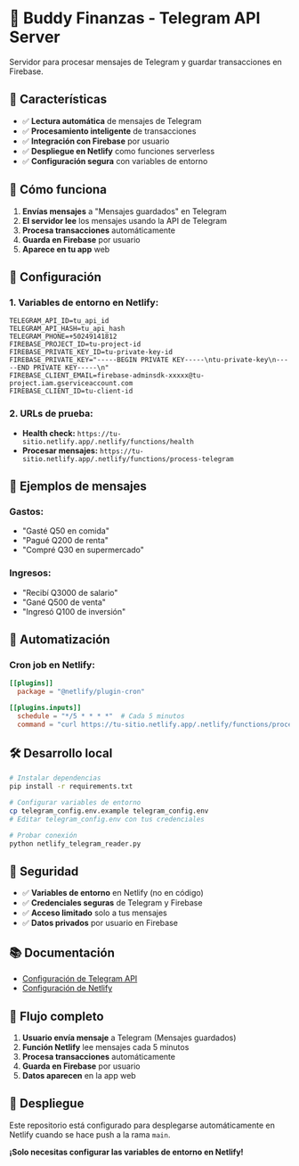 # 🤖 Buddy Finanzas - Telegram API Server

Servidor para procesar mensajes de Telegram y guardar transacciones en Firebase.

## 🚀 Características

- ✅ **Lectura automática** de mensajes de Telegram
- ✅ **Procesamiento inteligente** de transacciones
- ✅ **Integración con Firebase** por usuario
- ✅ **Despliegue en Netlify** como funciones serverless
- ✅ **Configuración segura** con variables de entorno

## 📱 Cómo funciona

1. **Envías mensajes** a "Mensajes guardados" en Telegram
2. **El servidor lee** los mensajes usando la API de Telegram
3. **Procesa transacciones** automáticamente
4. **Guarda en Firebase** por usuario
5. **Aparece en tu app** web

## 🔧 Configuración

### 1. Variables de entorno en Netlify:

```
TELEGRAM_API_ID=tu_api_id
TELEGRAM_API_HASH=tu_api_hash
TELEGRAM_PHONE=+50249141812
FIREBASE_PROJECT_ID=tu-project-id
FIREBASE_PRIVATE_KEY_ID=tu-private-key-id
FIREBASE_PRIVATE_KEY="-----BEGIN PRIVATE KEY-----\ntu-private-key\n-----END PRIVATE KEY-----\n"
FIREBASE_CLIENT_EMAIL=firebase-adminsdk-xxxxx@tu-project.iam.gserviceaccount.com
FIREBASE_CLIENT_ID=tu-client-id
```

### 2. URLs de prueba:

- **Health check:** `https://tu-sitio.netlify.app/.netlify/functions/health`
- **Procesar mensajes:** `https://tu-sitio.netlify.app/.netlify/functions/process-telegram`

## 📝 Ejemplos de mensajes

### Gastos:
- "Gasté Q50 en comida"
- "Pagué Q200 de renta"
- "Compré Q30 en supermercado"

### Ingresos:
- "Recibí Q3000 de salario"
- "Gané Q500 de venta"
- "Ingresó Q100 de inversión"

## 🔄 Automatización

### Cron job en Netlify:
```toml
[[plugins]]
  package = "@netlify/plugin-cron"

[[plugins.inputs]]
  schedule = "*/5 * * * *"  # Cada 5 minutos
  command = "curl https://tu-sitio.netlify.app/.netlify/functions/process-telegram"
```

## 🛠️ Desarrollo local

```bash
# Instalar dependencias
pip install -r requirements.txt

# Configurar variables de entorno
cp telegram_config.env.example telegram_config.env
# Editar telegram_config.env con tus credenciales

# Probar conexión
python netlify_telegram_reader.py
```

## 🔐 Seguridad

- ✅ **Variables de entorno** en Netlify (no en código)
- ✅ **Credenciales seguras** de Telegram y Firebase
- ✅ **Acceso limitado** solo a tus mensajes
- ✅ **Datos privados** por usuario en Firebase

## 📚 Documentación

- [Configuración de Telegram API](TELEGRAM_API_SETUP.md)
- [Configuración de Netlify](NETLIFY_SETUP.md)

## 🎯 Flujo completo

1. **Usuario envía mensaje** a Telegram (Mensajes guardados)
2. **Función Netlify** lee mensajes cada 5 minutos
3. **Procesa transacciones** automáticamente
4. **Guarda en Firebase** por usuario
5. **Datos aparecen** en la app web

## 🚀 Despliegue

Este repositorio está configurado para desplegarse automáticamente en Netlify cuando se hace push a la rama `main`.

**¡Solo necesitas configurar las variables de entorno en Netlify!**
